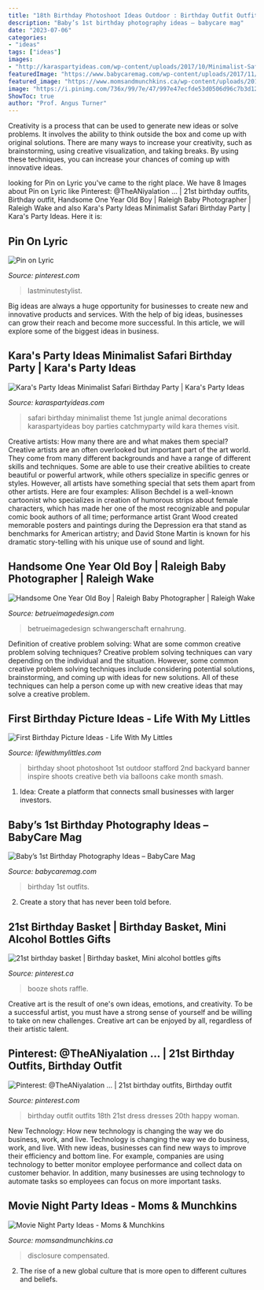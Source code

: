 ```yaml
---
title: "18th Birthday Photoshoot Ideas Outdoor : Birthday Outfit Outfits 18th 21st Dress Dresses 20th Happy Woman"
description: "Baby’s 1st birthday photography ideas – babycare mag"
date: "2023-07-06"
categories:
- "ideas"
tags: ["ideas"]
images:
- "http://karaspartyideas.com/wp-content/uploads/2017/10/Minimalist-Safari-Birthday-Party-via-Karas-Party-Ideas-KarasPartyIdeas.com11.jpg"
featuredImage: "https://www.babycaremag.com/wp-content/uploads/2017/11/0ac37b44f505a358ebba79288dc4d757.jpg"
featured_image: "https://www.momsandmunchkins.ca/wp-content/uploads/2016/03/movie-night-party-copy.jpg"
image: "https://i.pinimg.com/736x/99/7e/47/997e47ecfde53d0506d96c7b3d12e6e9--rd-birthday-birthday-ideas.jpg"
ShowToc: true
author: "Prof. Angus Turner"
---
```



Creativity is a process that can be used to generate new ideas or solve problems. It involves the ability to think outside the box and come up with original solutions. There are many ways to increase your creativity, such as brainstorming, using creative visualization, and taking breaks. By using these techniques, you can increase your chances of coming up with innovative ideas.

	

		
looking for Pin on Lyric you've came to the right place. We have 8 Images about Pin on Lyric like Pinterest: @TheANiyalation … | 21st birthday outfits, Birthday outfit, Handsome One Year Old Boy | Raleigh Baby Photographer | Raleigh Wake and also Kara&#039;s Party Ideas Minimalist Safari Birthday Party | Kara&#039;s Party Ideas. Here it is:
		
    
## Pin On Lyric

<img loading=lazy src="https://i.pinimg.com/736x/dc/3a/9c/dc3a9c76923048673d6e6ecf0c16f8bb.jpg" onerror="this.onerror=null;this.src='https://tse1.mm.bing.net/th?id=OIP.xM5nAFlcuQK_7J6dgf8Y9AHaKh&amp;pid=15.1';" alt="Pin on Lyric">

_Source: pinterest.com_

>lastminutestylist. 

	

Big ideas are always a huge opportunity for businesses to create new and innovative products and services. With the help of big ideas, businesses can grow their reach and become more successful. In this article, we will explore some of the biggest ideas in business.

    
## Kara&#039;s Party Ideas Minimalist Safari Birthday Party | Kara&#039;s Party Ideas

<img loading=lazy src="http://karaspartyideas.com/wp-content/uploads/2017/10/Minimalist-Safari-Birthday-Party-via-Karas-Party-Ideas-KarasPartyIdeas.com11.jpg" onerror="this.onerror=null;this.src='https://tse1.mm.bing.net/th?id=OIP.U71r4Ybs7a4zCdlEP7HbKAHaLH&amp;pid=15.1';" alt="Kara&#039;s Party Ideas Minimalist Safari Birthday Party | Kara&#039;s Party Ideas">

_Source: karaspartyideas.com_

>safari birthday minimalist theme 1st jungle animal decorations karaspartyideas boy parties catchmyparty wild kara themes visit. 

	

Creative artists: How many there are and what makes them special?
Creative artists are an often overlooked but important part of the art world. They come from many different backgrounds and have a range of different skills and techniques. Some are able to use their creative abilities to create beautiful or powerful artwork, while others specialize in specific genres or styles. However, all artists have something special that sets them apart from other artists. Here are four examples: 
Allison Bechdel is a well-known cartoonist who specializes in creation of humorous strips about female characters, which has made her one of the most recognizable and popular comic book authors of all time; performance artist Grant Wood created memorable posters and paintings during the Depression era that stand as benchmarks for American artistry; and David Stone Martin is known for his dramatic story-telling with his unique use of sound and light.

    
## Handsome One Year Old Boy | Raleigh Baby Photographer | Raleigh Wake

<img loading=lazy src="https://betrueimagedesign.com/wp-content/uploads/2016/01/12-10286-post/first-birthday-outdoor-photos(pp_w768_h1664).jpg" onerror="this.onerror=null;this.src='https://tse3.mm.bing.net/th?id=OIP.a2oKw1mI1uuLM4IyKuwpOwHaQD&amp;pid=15.1';" alt="Handsome One Year Old Boy | Raleigh Baby Photographer | Raleigh Wake">

_Source: betrueimagedesign.com_

>betrueimagedesign schwangerschaft ernahrung. 

	

Definition of creative problem solving: What are some common creative problem solving techniques?
Creative problem solving techniques can vary depending on the individual and the situation. However, some common creative problem solving techniques include considering potential solutions, brainstorming, and coming up with ideas for new solutions. All of these techniques can help a person come up with new creative ideas that may solve a creative problem.

    
## First Birthday Picture Ideas - Life With My Littles

<img loading=lazy src="https://i0.wp.com/farm1.staticflickr.com/616/20738847472_71edc87d1f_c.jpg?resize=533%2C800&amp;ssl=1" onerror="this.onerror=null;this.src='https://tse1.mm.bing.net/th?id=OIP.515MXH0RfHrVTVVEwUo3lgHaLH&amp;pid=15.1';" alt="First Birthday Picture Ideas - Life With My Littles">

_Source: lifewithmylittles.com_

>birthday shoot photoshoot 1st outdoor stafford 2nd backyard banner inspire shoots creative beth via balloons cake month smash. 

	

1. Idea: Create a platform that connects small businesses with larger investors.

    
## Baby’s 1st Birthday Photography Ideas – BabyCare Mag

<img loading=lazy src="https://www.babycaremag.com/wp-content/uploads/2017/11/0ac37b44f505a358ebba79288dc4d757.jpg" onerror="this.onerror=null;this.src='https://tse4.mm.bing.net/th?id=OIP.klNRzutmgQNOLfvzBgG_6wDMEy&amp;pid=15.1';" alt="Baby’s 1st Birthday Photography Ideas – BabyCare Mag">

_Source: babycaremag.com_

>birthday 1st outfits. 

	

2. Create a story that has never been told before.

    
## 21st Birthday Basket | Birthday Basket, Mini Alcohol Bottles Gifts

<img loading=lazy src="https://i.pinimg.com/736x/a3/d8/b8/a3d8b85f9811e46024ed33f57a796fee.jpg" onerror="this.onerror=null;this.src='https://tse4.mm.bing.net/th?id=OIP.km3af_fVRV_0XYZYZJ5_XwHaJ3&amp;pid=15.1';" alt="21st birthday basket | Birthday basket, Mini alcohol bottles gifts">

_Source: pinterest.ca_

>booze shots raffle. 

	

Creative art is the result of one's own ideas, emotions, and creativity. To be a successful artist, you must have a strong sense of yourself and be willing to take on new challenges. Creative art can be enjoyed by all, regardless of their artistic talent.

    
## Pinterest: @TheANiyalation … | 21st Birthday Outfits, Birthday Outfit

<img loading=lazy src="https://i.pinimg.com/736x/99/7e/47/997e47ecfde53d0506d96c7b3d12e6e9--rd-birthday-birthday-ideas.jpg" onerror="this.onerror=null;this.src='https://tse2.mm.bing.net/th?id=OIP.br_wCJFdqzps41U3LM-FoQHaJH&amp;pid=15.1';" alt="Pinterest: @TheANiyalation … | 21st birthday outfits, Birthday outfit">

_Source: pinterest.com_

>birthday outfit outfits 18th 21st dress dresses 20th happy woman. 

	

New Technology: How new technology is changing the way we do business, work, and live.
Technology is changing the way we do business, work, and live. With new ideas, businesses can find new ways to improve their efficiency and bottom line. For example, companies are using technology to better monitor employee performance and collect data on customer behavior. In addition, many businesses are using technology to automate tasks so employees can focus on more important tasks.

    
## Movie Night Party Ideas - Moms &amp; Munchkins

<img loading=lazy src="https://www.momsandmunchkins.ca/wp-content/uploads/2016/03/movie-night-party-copy.jpg" onerror="this.onerror=null;this.src='https://tse1.mm.bing.net/th?id=OIP.Rr1p7Kab33rtlYziFqVmAAHaNT&amp;pid=15.1';" alt="Movie Night Party Ideas - Moms &amp; Munchkins">

_Source: momsandmunchkins.ca_

>disclosure compensated. 

	

2. The rise of a new global culture that is more open to different cultures and beliefs. 

